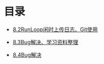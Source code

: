 # 目录

* [8.2RunLoop闲时上传日志、Git使用](https://github.com/yanqizhao/dev-note/blob/master/August/8.2RunLoop闲时上传日志、Git使用.md)

* [8.3Bug解决、学习资料整理](https://github.com/yanqizhao/dev-note/blob/master/August/8.3Bug解决、学习资料整理.md)

* [8.4Bug解决](https://github.com/yanqizhao/dev-note/blob/August/August/8.4Bug解决.md)

